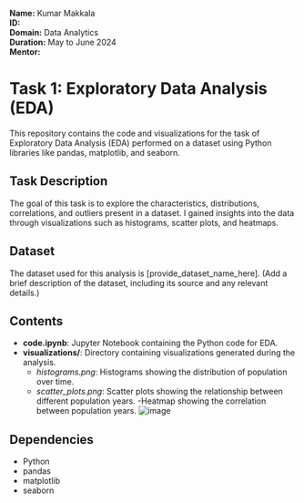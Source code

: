 **Name:** Kumar Makkala  
**ID:**  
**Domain:** Data Analytics  
**Duration:** May to June 2024  
**Mentor:** 

# Task 1: Exploratory Data Analysis (EDA)
This repository contains the code and visualizations for the task of Exploratory Data Analysis (EDA) performed on a dataset using Python libraries like pandas, matplotlib, and seaborn.

## Task Description
The goal of this task is to explore the characteristics, distributions, correlations, and outliers present in a dataset. I gained insights into the data through visualizations such as histograms, scatter plots, and heatmaps.

## Dataset
The dataset used for this analysis is [provide_dataset_name_here]. (Add a brief description of the dataset, including its source and any relevant details.)

## Contents
- **code.ipynb**: Jupyter Notebook containing the Python code for EDA.
- **visualizations/**: Directory containing visualizations generated during the analysis.
  - *histograms.png*: Histograms showing the distribution of population over time.
  - *scatter_plots.png*: Scatter plots showing the relationship between different population years.
  -Heatmap showing the correlation between population years. ![image](https://github.com/Makkala-Kumar/COD-Internship-Tasks/assets/136322019/5a06c94b-4991-4540-839c-9b04e75dd06e)


## Dependencies
- Python
- pandas
- matplotlib
- seaborn
